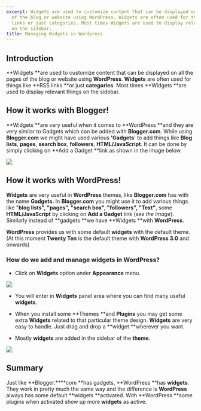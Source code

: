 ```yaml
---
excerpt: Widgets are used to customize content that can be displayed on all the pages
  of the blog or website using WordPress. Widgets are often used for things like RSS
  links or just categories. Most times Widgets are used to display relevant things
  on the sidebar.
title: Managing Widgets in Wordpress
---
```


## Introduction


**Widgets **are used to customize content that can be displayed on all the pages of the blog or website using **WordPress**. **Widgets** are often used for things like **RSS links **or just **categories**. Most times **Widgets **are used to display relevant things on the sidebar.


## How it works with Blogger!


**Widgets **are very useful when it comes to **WordPress **and they are very similar to Gadgets which can be added with **Blogger.com**. While using **Blogger.com** we might have used various **'Gadgets**' to add things like **Blog lists**, **pages**, **search box**, **followers**, **HTML/JavaScript**. It can be done by simply clicking on **Add a Gadget **link as shown in the image below.

[![](https://rtcamp.com/wp-content/uploads/2010/08/gadget-blogger-to-wordpress.png)](https://rtcamp.com/wp-content/uploads/2010/08/gadget-blogger-to-wordpress.png)


## How it works with WordPress!


**Widgets** are very useful in **WordPress** themes, like **Blogger.com** has with the name **Gadgets.** In **Blogger.com** you might use it to add various things like "**blog  lists", "pages", "search box", "followers", "Text"**, some **HTML/JavaScript** by clicking on **Add a Gadget** link (_see the image_). Similarly instead of **gadgets **we have **Widgets **with **WordPress**.

**WordPress** provides us with some default **widgets** with the default theme. (At this moment **Twenty Ten** is the default theme with **WordPress 3.0** and onwards)


### How do we add and manage widgets in **WordPress**?





	
  * Click on **Widgets** option under **Appearance** menu.


[![](https://rtcamp.com/wp-content/uploads/2010/08/widget-blogger-to-wordpress.png)](https://rtcamp.com/wp-content/uploads/2010/08/widget-blogger-to-wordpress.png)



	
  * You will enter in **Widgets** panel area where you can find many useful **widgets**.

	
  * When you install some **Themes **and **Plugins** you may get some extra **Widgets** related to that particular theme design. **Widgets** are very easy to handle. Just drag and drop  a **widget **wherever you want.

	
  * Mostly **widgets** are added in the sidebar of the **theme**.


[![](https://rtcamp.com/wp-content/uploads/2010/08/add-widget.png)](https://rtcamp.com/wp-content/uploads/2010/08/add-widget.png)



## Summary


Just like **Blogger.****com **has gadgets, **WordPress **has **widgets**. They work in pretty much the same way and the difference is **WordPress** always has some default **widgets **activated. With **WordPress **some plugins when activated show up more **widgets** as active.
